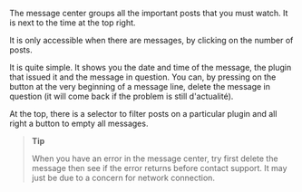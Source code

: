The message center groups all the important posts that you
must watch. It is next to the time at the top right.

It is only accessible when there are messages, by clicking on the
number of posts.

It is quite simple. It shows you the date and time of the message, the
plugin that issued it and the message in question. You can, by pressing
on the button at the very beginning of a message line, delete the
message in question (it will come back if the problem is still
d'actualité).

At the top, there is a selector to filter posts on a
particular plugin and all right a button to empty all
messages.

> **Tip**
>
> When you have an error in the message center, try
> first delete the message then see if the error returns before
> contact support. It may just be due to a concern for
> network connection.

